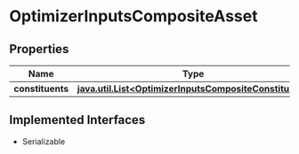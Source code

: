 

# OptimizerInputsCompositeAsset


## Properties

Name | Type | Description | Notes
------------ | ------------- | ------------- | -------------
**constituents** | [**java.util.List&lt;OptimizerInputsCompositeConstituent&gt;**](OptimizerInputsCompositeConstituent.md) |  |  [optional]


## Implemented Interfaces

* Serializable



